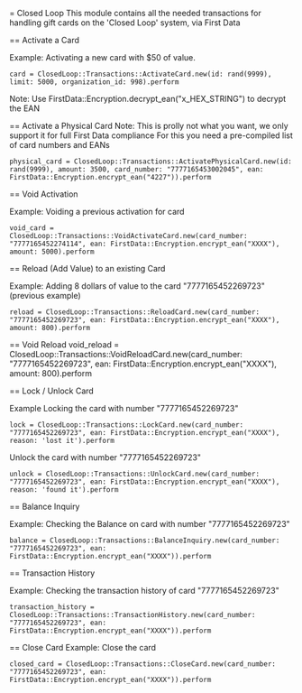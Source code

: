= Closed Loop
This module contains all the needed transactions for handling gift cards on the 'Closed Loop' system, via First Data

== Activate a Card

Example: Activating a new card with $50 of value.
```
card = ClosedLoop::Transactions::ActivateCard.new(id: rand(9999), limit: 5000, organization_id: 998).perform
```
Note: Use FirstData::Encryption.decrypt_ean("x_HEX_STRING") to decrypt the EAN

== Activate a Physical Card 
Note: This is prolly not what you want, we only support it for full First Data compliance
For this you need a pre-compiled list of card numbers and EANs

```
physical_card = ClosedLoop::Transactions::ActivatePhysicalCard.new(id: rand(9999), amount: 3500, card_number: "7777165453002045", ean: FirstData::Encryption.encrypt_ean("4227")).perform
```

== Void Activation

Example: Voiding a previous activation for card 
```
void_card = ClosedLoop::Transactions::VoidActivateCard.new(card_number: "7777165452274114", ean: FirstData::Encryption.encrypt_ean("XXXX"), amount: 5000).perform
```

== Reload (Add Value) to an existing Card

Example: Adding 8 dollars of value to the card "7777165452269723" (previous example)
```
reload = ClosedLoop::Transactions::ReloadCard.new(card_number: "7777165452269723", ean: FirstData::Encryption.encrypt_ean("XXXX"), amount: 800).perform
```

== Void Reload
void_reload = ClosedLoop::Transactions::VoidReloadCard.new(card_number: "7777165452269723", ean: FirstData::Encryption.encrypt_ean("XXXX"), amount: 800).perform

== Lock / Unlock Card

Example
Locking the card with number "7777165452269723"

```
lock = ClosedLoop::Transactions::LockCard.new(card_number: "7777165452269723", ean: FirstData::Encryption.encrypt_ean("XXXX"), reason: 'lost it').perform
```
Unlock the card with number "7777165452269723"
```
unlock = ClosedLoop::Transactions::UnlockCard.new(card_number: "7777165452269723", ean: FirstData::Encryption.encrypt_ean("XXXX"), reason: 'found it').perform
```
== Balance Inquiry

Example: Checking the Balance on card with number "7777165452269723"
```
balance = ClosedLoop::Transactions::BalanceInquiry.new(card_number: "7777165452269723", ean: FirstData::Encryption.encrypt_ean("XXXX")).perform
```

== Transaction History

Example: Checking the transaction history of card "7777165452269723"
```
transaction_history = ClosedLoop::Transactions::TransactionHistory.new(card_number: "7777165452269723", ean: FirstData::Encryption.encrypt_ean("XXXX")).perform
```

== Close Card
Example: Close the card 
```
closed_card = ClosedLoop::Transactions::CloseCard.new(card_number: "7777165452269723", ean: FirstData::Encryption.encrypt_ean("XXXX")).perform
```